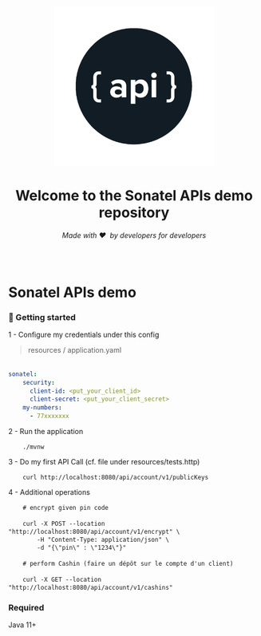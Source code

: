 <div align="center">
  <img src="assets/logo-api.png" alt="Sonatel API" width="320">
  <h1>Welcome to the Sonatel APIs demo repository</h1>

  <h6>Made with ❤️ &nbsp;by developers for developers</h6>
</div>
<br>

# Sonatel APIs demo

### 🚀 Getting started

1 - Configure my credentials under this config

> resources / application.yaml

```yaml

sonatel:
    security:
      client-id: <put_your_client_id>
      client-secret: <put_your_client_secret>
    my-numbers:
      - 77xxxxxxx

```

2 - Run the application

```shell
    ./mvnw
```

3 - Do my first API Call (cf. file under resources/tests.http)

```shell
    curl http://localhost:8080/api/account/v1/publicKeys
```


4 - Additional operations


```shell
    # encrypt given pin code

    curl -X POST --location "http://localhost:8080/api/account/v1/encrypt" \
        -H "Content-Type: application/json" \
        -d "{\"pin\" : \"1234\"}"

    # perform Cashin (faire un dépôt sur le compte d'un client)

    curl -X GET --location "http://localhost:8080/api/account/v1/cashins"
```


### Required

Java 11+
